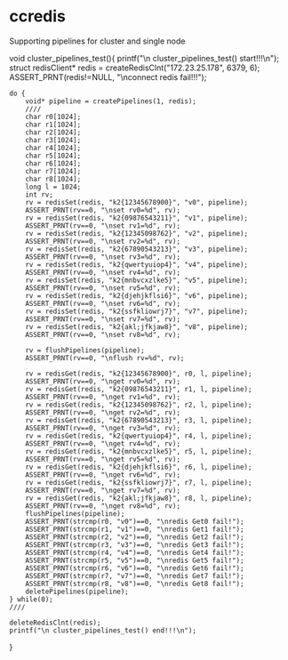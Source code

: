 
# ccredis
Supporting pipelines for cluster and single node


void cluster_pipelines_test(){
	printf("\n cluster_pipelines_test() start!!!\n");
	struct redisClient* redis = createRedisClnt("172.23.25.178", 6379, 6);
	ASSERT_PRNT(redis!=NULL, "\nconnect redis fail!!!");
	
	do {
		void* pipeline = createPipelines(1, redis);
		////
		char r0[1024];
		char r1[1024];
		char r2[1024];
		char r3[1024];
		char r4[1024];
		char r5[1024];
		char r6[1024];
		char r7[1024];
		char r8[1024];
		long l = 1024;
		int rv; 
		rv = redisSet(redis, "k2{12345678900}", "v0", pipeline);
		ASSERT_PRNT(rv==0, "\nset rv0=%d", rv);
		rv = redisSet(redis, "k2{09876543211}", "v1", pipeline);
		ASSERT_PRNT(rv==0, "\nset rv1=%d", rv);
		rv = redisSet(redis, "k2{12345098762}", "v2", pipeline);
		ASSERT_PRNT(rv==0, "\nset rv2=%d", rv);
		rv = redisSet(redis, "k2{67890543213}", "v3", pipeline);
		ASSERT_PRNT(rv==0, "\nset rv3=%d", rv);
		rv = redisSet(redis, "k2{qwertyuiop4}", "v4", pipeline);
		ASSERT_PRNT(rv==0, "\nset rv4=%d", rv);
		rv = redisSet(redis, "k2{mnbvcxzlke5}", "v5", pipeline);
		ASSERT_PRNT(rv==0, "\nset rv5=%d", rv);
		rv = redisSet(redis, "k2{djehjkflsi6}", "v6", pipeline);
		ASSERT_PRNT(rv==0, "\nset rv6=%d", rv);
		rv = redisSet(redis, "k2{ssfkliowrj7}", "v7", pipeline);
		ASSERT_PRNT(rv==0, "\nset rv7=%d", rv);
		rv = redisSet(redis, "k2{akl;jfkjaw8}", "v8", pipeline);
		ASSERT_PRNT(rv==0, "\nset rv8=%d", rv);

		rv = flushPipelines(pipeline);
		ASSERT_PRNT(rv==0, "\nflush rv=%d", rv);

		rv = redisGet(redis, "k2{12345678900}", r0, l, pipeline);
		ASSERT_PRNT(rv==0, "\nget rv0=%d", rv);
		rv = redisGet(redis, "k2{09876543211}", r1, l, pipeline);
		ASSERT_PRNT(rv==0, "\nget rv1=%d", rv);
		rv = redisGet(redis, "k2{12345098762}", r2, l, pipeline);
		ASSERT_PRNT(rv==0, "\nget rv2=%d", rv);
		rv = redisGet(redis, "k2{67890543213}", r3, l, pipeline);
		ASSERT_PRNT(rv==0, "\nget rv3=%d", rv);
		rv = redisGet(redis, "k2{qwertyuiop4}", r4, l, pipeline);
		ASSERT_PRNT(rv==0, "\nget rv4=%d", rv);
		rv = redisGet(redis, "k2{mnbvcxzlke5}", r5, l, pipeline);
		ASSERT_PRNT(rv==0, "\nget rv5=%d", rv);
		rv = redisGet(redis, "k2{djehjkflsi6}", r6, l, pipeline);
		ASSERT_PRNT(rv==0, "\nget rv6=%d", rv);
		rv = redisGet(redis, "k2{ssfkliowrj7}", r7, l, pipeline);
		ASSERT_PRNT(rv==0, "\nget rv7=%d", rv);
		rv = redisGet(redis, "k2{akl;jfkjaw8}", r8, l, pipeline);
		ASSERT_PRNT(rv==0, "\nget rv8=%d", rv);
		flushPipelines(pipeline);
		ASSERT_PRNT(strcmp(r0, "v0")==0, "\nredis Get0 fail!");
		ASSERT_PRNT(strcmp(r1, "v1")==0, "\nredis Get1 fail!");
		ASSERT_PRNT(strcmp(r2, "v2")==0, "\nredis Get2 fail!");
		ASSERT_PRNT(strcmp(r3, "v3")==0, "\nredis Get3 fail!");
		ASSERT_PRNT(strcmp(r4, "v4")==0, "\nredis Get4 fail!");
		ASSERT_PRNT(strcmp(r5, "v5")==0, "\nredis Get5 fail!");
		ASSERT_PRNT(strcmp(r6, "v6")==0, "\nredis Get6 fail!");
		ASSERT_PRNT(strcmp(r7, "v7")==0, "\nredis Get7 fail!");
		ASSERT_PRNT(strcmp(r8, "v8")==0, "\nredis Get8 fail!");
		deletePipelines(pipeline);	
	} while(0);
	////
	
	deleteRedisClnt(redis);
	printf("\n cluster_pipelines_test() end!!!\n");
}
